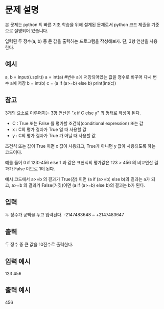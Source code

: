 # 문제 설명

본 문제는 python 의 빠른 기초 학습을 위해 설계된 문제로서 python 코드 제출을 기준으로 설명되어 있습니다.

입력된 두 정수(a, b) 중 큰 값을 출력하는 프로그램을 작성해보자.
단, 3항 연산을 사용한다.

## 예시

a, b = input().split()
a = int(a) #변수 a에 저장되어있는 값을 정수로 바꾸어 다시 변수 a에 저장
b = int(b)
c = (a if (a>=b) else b)
print(int(c))

## 참고

3개의 요소로 이루어지는 3항 연산은
"x if C else y" 의 형태로 작성이 된다.

- C : True 또는 False 를 평가할 조건식(conditional expression) 또는 값
- x : C의 평가 결과가 True 일 때 사용할 값
- y : C의 평가 결과가 True 가 아닐 때 사용할 값

조건식 또는 값이 True 이면 x 값이 사용되고, True가 아니면 y 값이 사용되도록 하는 코드이다.

예를 들어
0 if 123>456 else 1
과 같은 표현식의 평가값은 123 > 456 의 비교연산 결과가 False 이므로 1이 된다.

예시 코드에서
a>=b 의 결과가 True(참) 이면 (a if (a>=b) else b)의 결과는 a가 되고,
a>=b 의 결과가 False(거짓)이면 (a if (a>=b) else b)의 결과는 b가 된다.

## 입력

두 정수가 공백을 두고 입력된다.
-2147483648 ~ +2147483647

## 출력

두 정수 중 큰 값을 10진수로 출력한다.

## 입력 예시

123 456

## 출력 예시

456
